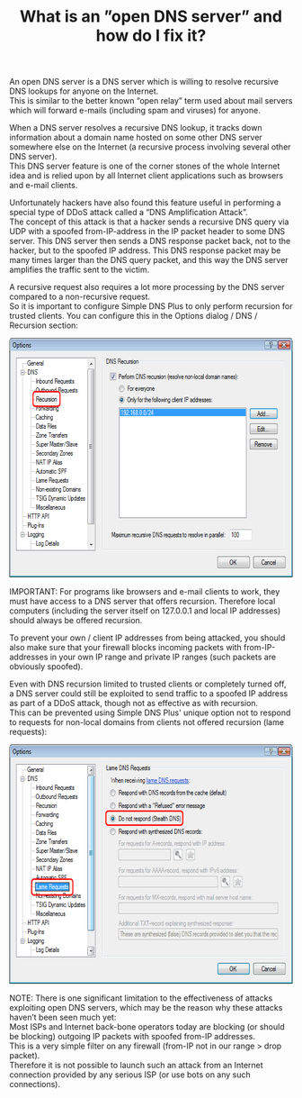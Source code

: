 ﻿---
title: What is an ”open DNS server” and how do I fix it?
category: 7
frontpage: false
comments: true
created-utc: 2019-01-01
modified-utc: 2019-01-01
---
<p>An open DNS server is a DNS server which is willing to resolve recursive DNS lookups for anyone on the Internet.<br />
This is similar to the better known &ldquo;open relay&rdquo; term used about mail servers which will forward e-mails (including spam and viruses) for anyone.</p>
<p>When a DNS server resolves a recursive DNS lookup, it tracks down information about a domain name hosted on some other DNS server somewhere else on the Internet (a recursive process involving several other DNS server).<br />
This DNS server feature is one of the corner stones of the whole Internet idea and is relied upon by all Internet client applications such as browsers and e-mail clients.</p>
<p>Unfortunately hackers have also found this feature useful in performing a special type of DDoS attack called a &ldquo;DNS Amplification Attack&rdquo;.<br />
The concept of this attack is that a hacker sends a recursive DNS query via UDP with a spoofed from-IP-address in the IP packet header to some DNS server. This DNS server then sends a DNS response packet back, not to the hacker, but to the spoofed IP address. This DNS response packet may be many times larger than the DNS query packet, and this way the DNS server amplifies the traffic sent to the victim.</p>
<p>A recursive request also requires a lot more processing by the DNS server compared to a non-recursive request. <br />
So it is important to configure Simple DNS Plus to only perform recursion for trusted clients. You can configure this in the Options dialog / DNS / Recursion section:</p>
<p> <img height="425" src="img/155/1.png" width="641" /></p>
<p>IMPORTANT: For programs like browsers and e-mail clients to work, they must have access to a DNS server that offers recursion. Therefore local computers (including the server itself on 127.0.0.1 and local IP addresses) should always be offered recursion. </p>
<p>To prevent your own / client IP addresses from being attacked, you should also make sure that your firewall blocks incoming packets with from-IP-addresses in your own IP range and private IP ranges (such packets are obviously spoofed).</p>
<p>Even with DNS recursion limited to trusted clients or completely turned off, a DNS server could still be exploited to send traffic to a spoofed IP address as part of a DDoS attack, though not as effective as with recursion.<br />
This can be prevented using Simple DNS Plus' unique option not to respond to requests for non-local domains from clients not offered recursion (lame requests):</p>
<p>
<img height="425" src="img/155/2.png" width="641" />
</p>
<p>NOTE: There is one significant limitation to the effectiveness of attacks exploiting open DNS servers, which may be the reason why these attacks haven&rsquo;t been seen much yet:<br />
Most ISPs and Internet back-bone operators today are blocking (or should be blocking) outgoing IP packets with spoofed from-IP addresses.<br />
This is a very simple filter on any firewall (from-IP not in our range &gt; drop packet).<br />
Therefore it is not possible to launch such an attack from an Internet connection provided by any serious ISP (or use bots on any such connections).</p>